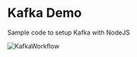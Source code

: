 # Kafka Demo

Sample code to setup Kafka with NodeJS


![KafkaWorkflow](https://user-images.githubusercontent.com/436710/114245777-f52b9780-9945-11eb-9ced-907e979fcf66.png)
